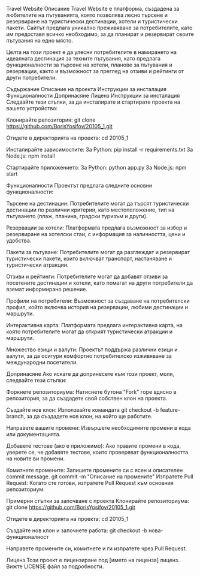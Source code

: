 Travel Website
Описание
Travel Website е платформа, създадена за любителите на пътуванията, която позволява лесно търсене и резервиране на туристически дестинации, хотели и туристически пакети. Сайтът предлага уникално преживяване за потребителите, като им предоставя всичко необходимо, за да планират и резервират своите пътувания на едно място.

Целта на този проект е да улесни потребителите в намирането на идеалната дестинация за техните пътувания, като предлага функционалности за търсене на хотели, планове за пътувания и резервации, както и възможност за преглед на отзиви и рейтинги от други потребители.

Съдържание
Описание на проекта
Инструкции за инсталация
Функционалности
Допринасяне
Лиценз
Инструкции за инсталация
Следвайте тези стъпки, за да инсталирате и стартирате проекта на вашето устройство:

Клонирайте репозитория:
git clone https://github.com/BorisYosifov/20105_1.git

Отидете в директорията на проекта:
cd 20105_1

Инсталирайте зависимостите:
За Python:
pip install -r requirements.txt
За Node.js:
npm install

Стартирайте приложението:
За Python:
python app.py
За Node.js:
npm start

Функционалности
Проектът предлага следните основни функционалности:

Търсене на дестинации: Потребителите могат да търсят туристически дестинации по различни критерии, като местоположение, тип на пътуването (плаж, планина, градски туризъм и други).

Резервации за хотели: Платформата предлага възможност за избор и резервиране на хотелски стаи, с информация за наличността, цени и удобства.

Пакети за пътуване: Потребителите могат да разглеждат и резервират туристически пакети, които включват транспорт, настаняване и туристически атракции.

Отзиви и рейтинги: Потребителите могат да добавят отзиви за посетените дестинации и хотели, като помагат на други потребители да вземат информирано решение.

Профили на потребители: Възможност за създаване на потребителски профил, който включва история на резервации, любими дестинации и маршрути.

Интерактивна карта: Платформата предлага интерактивна карта, на която потребителите могат да открият туристически атракции и маршрути.

Множество езици и валути: Проектът поддържа различни езици и валути, за да осигури комфортно потребителско изживяване за международни посетители.

Допринасяне
Ако искате да допринесете към този проект, моля, следвайте тези стъпки:

Форкнете репозиториума: Натиснете бутона "Fork" горе вдясно в репозитория, за да създадете свой собствен клон на проекта.

Създайте нов клон: Използвайте командата git checkout -b feature-branch, за да създадете нов клон, на който ще работите.

Направете вашите промени: Извършете необходимите промени в кода или документацията.

Добавете тестове (ако е приложимо): Ако правите промени в кода, уверете се, че добавяте тестове, които проверяват функционалността на новите ви промени.

Комитнете промените: Запишете промените си с ясен и описателен commit message.
git commit -m "Описание на промените"
Изпратете Pull Request: Когато сте готови, изпратете Pull Request към основния репозиториум.

Примерни стъпки за започване с проекта
Клонирайте репозиториума:
git clone https://github.com/BorisYosifov/20105_1.git

Отидете в директорията на проекта:
cd 20105_1

Създайте нов клон и започнете работа:
git checkout -b нова-функционалност

Направете промените си, комитнете и ги изпратете чрез Pull Request.

Лиценз
Този проект е лицензиране под [името на лиценза] лиценз. Вижте LICENSE файл за подробности.
